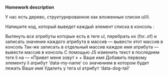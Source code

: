 **Homework description** 

У нас есть дерево, структурированное как вложенные списки ul/li.

Напишите код, который выведет каждый элемент списка в консоль :

Вытянуть все атрибуты которые есть в теге ul, перебрать их (for..of) и 
записать значение каждого атрибута в массив — вывести этот массив в консоль
Так-же записать в отдельный массив каждое имя атрибута — вывести массив в консоль
С помощью JS изменить текст в последнем теге li на — «Привет меня зовут » + Ваше имя
Добавить первому элементу li атрибут ‘data-my-name‘ со значением в котором будет лежать Ваше имя
Удалить у тега ul атрибут ‘data-dog-tail‘